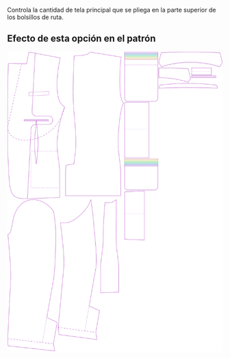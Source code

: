 
Controla la cantidad de tela principal que se pliega en la parte superior de los bolsillos de ruta.




## Efecto de esta opción en el patrón
![Esta imagen muestra el efecto de esta opción superponiendo varias variantes que tienen un valor diferente para esta opción](jaeger_pocketfoldover_sample.svg "Efecto de esta opción en el patrón")